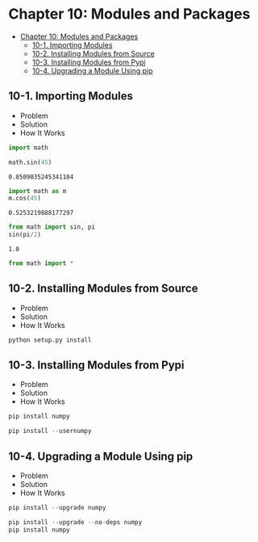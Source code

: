 
# Chapter 10: Modules and Packages
<!-- toc orderedList:0 depthFrom:1 depthTo:6 -->

* [Chapter 10: Modules and Packages](#chapter-10-modules-and-packages)
  * [10-1. Importing Modules](#10-1-importing-modules)
  * [10-2. Installing Modules from Source](#10-2-installing-modules-from-source)
  * [10-3. Installing Modules from Pypi](#10-3-installing-modules-from-pypi)
  * [10-4. Upgrading a Module Using pip](#10-4-upgrading-a-module-using-pip)

<!-- tocstop -->


## 10-1. Importing Modules
* Problem
* Solution
* How It Works


```python
import math
```


```python
math.sin(45)
```




    0.8509035245341184




```python
import math as m
m.cos(45)
```




    0.5253219888177297




```python
from math import sin, pi
sin(pi/2)
```




    1.0




```python
from math import *
```

## 10-2. Installing Modules from Source
* Problem
* Solution
* How It Works


```python
python setup.py install
```

## 10-3. Installing Modules from Pypi
* Problem
* Solution
* How It Works


```python
pip install numpy
```


```python
pip install --usernumpy
```

## 10-4. Upgrading a Module Using pip
* Problem
* Solution
* How It Works


```python
pip install --upgrade numpy
```


```python
pip install --upgrade --no-deps numpy
pip install numpy
```
